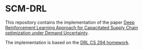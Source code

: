 # SCM-DRL

This repository contains the implementation of the paper [Deep Reinforcement Learning Approach for Capacitated Supply Chain optimization under Demand Uncertainty](https://ieeexplore.ieee.org/document/8997498).

The implementation is based on the [DRL CS 294 homework](https://github.com/berkeleydeeprlcourse/homework/blob/master/hw2/train_pg_f18.py).

